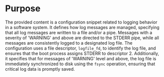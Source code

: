 # Purpose
The provided content is a configuration snippet related to logging behavior in a software system. It defines how log messages are managed, specifying that all log messages are written to a file and/or a pipe. Messages with a severity of 'WARNING' and above are directed to the STDERR pipe, while all messages are consistently logged to a designated log file. The configuration uses a file descriptor, `logfile_fd`, to identify the log file, and ensures that the boot process assigns STDERR to descriptor 2. Additionally, it specifies that for messages of 'WARNING' level and above, the log file is immediately synchronized to disk using the `fsync` operation, ensuring that critical log data is promptly saved.
